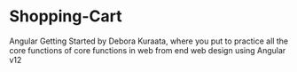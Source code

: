 # Shopping-Cart
Angular Getting Started by Debora Kuraata, where you put to practice all the core functions of core functions in web from end web design using Angular v12
